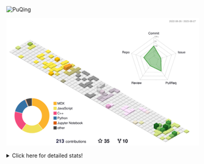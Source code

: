 ![PuQing](https://user-images.githubusercontent.com/27223114/171565019-9a56fae6-b08b-421f-99db-7e830da42371.png)

![](./profile-3d-contrib/profile-season-animate.svg)

<details>
<summary>Click here for detailed stats!</summary>

<!--START_SECTION:waka-->
![Lines of code](https://img.shields.io/badge/From%20Hello%20World%20I%27ve%20Written-775.7%20thousand%20lines%20of%20code-blue)

**🐱 My GitHub Data** 

> 📦 255.1 kB Used in GitHub's Storage 
 > 
> 🏆 159 Contributions in the Year 2023
 > 
> 🚫 Not Opted to Hire
 > 
> 📜 30 Public Repositories 
 > 
> 🔑 27 Private Repositories 
 > 
**I'm an Early 🐤** 

```text
🌞 Morning                350 commits         ███░░░░░░░░░░░░░░░░░░░░░░   13.21 % 
🌆 Daytime                1280 commits        ████████████░░░░░░░░░░░░░   48.32 % 
🌃 Evening                252 commits         ██░░░░░░░░░░░░░░░░░░░░░░░   09.51 % 
🌙 Night                  767 commits         ███████░░░░░░░░░░░░░░░░░░   28.95 % 
```


📊 **This Week I Spent My Time On** 

```text
💬 Programming Languages: 
Markdown                 12 hrs 55 mins      ███████████████████░░░░░░   76.95 % 
JavaScript               1 hr 1 min          ██░░░░░░░░░░░░░░░░░░░░░░░   06.09 % 
Python                   1 hr                ██░░░░░░░░░░░░░░░░░░░░░░░   06.02 % 
ActionScript 3           30 mins             █░░░░░░░░░░░░░░░░░░░░░░░░   03.01 % 
CSS                      27 mins             █░░░░░░░░░░░░░░░░░░░░░░░░   02.74 % 

🔥 Editors: 
Obsidian                 12 hrs 51 mins      ███████████████████░░░░░░   76.55 % 
VS Code                  3 hrs 56 mins       ██████░░░░░░░░░░░░░░░░░░░   23.45 % 

💻 Operating System: 
Windows                  16 hrs 48 mins      █████████████████████████   100.00 % 
```


<!--END_SECTION:waka-->
</details>
